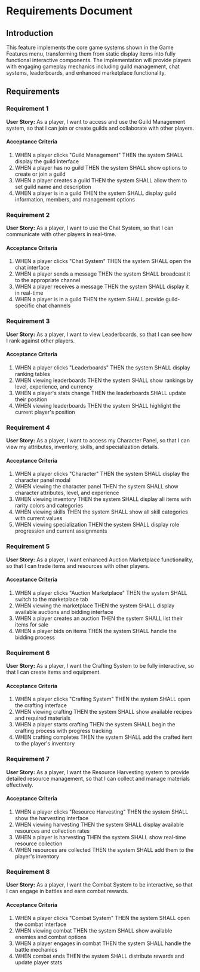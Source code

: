 # Requirements Document

## Introduction

This feature implements the core game systems shown in the Game Features menu, transforming them from static display items into fully functional interactive components. The implementation will provide players with engaging gameplay mechanics including guild management, chat systems, leaderboards, and enhanced marketplace functionality.

## Requirements

### Requirement 1

**User Story:** As a player, I want to access and use the Guild Management system, so that I can join or create guilds and collaborate with other players.

#### Acceptance Criteria

1. WHEN a player clicks "Guild Management" THEN the system SHALL display the guild interface
2. WHEN a player has no guild THEN the system SHALL show options to create or join a guild
3. WHEN a player creates a guild THEN the system SHALL allow them to set guild name and description
4. WHEN a player is in a guild THEN the system SHALL display guild information, members, and management options

### Requirement 2

**User Story:** As a player, I want to use the Chat System, so that I can communicate with other players in real-time.

#### Acceptance Criteria

1. WHEN a player clicks "Chat System" THEN the system SHALL open the chat interface
2. WHEN a player sends a message THEN the system SHALL broadcast it to the appropriate channel
3. WHEN a player receives a message THEN the system SHALL display it in real-time
4. WHEN a player is in a guild THEN the system SHALL provide guild-specific chat channels

### Requirement 3

**User Story:** As a player, I want to view Leaderboards, so that I can see how I rank against other players.

#### Acceptance Criteria

1. WHEN a player clicks "Leaderboards" THEN the system SHALL display ranking tables
2. WHEN viewing leaderboards THEN the system SHALL show rankings by level, experience, and currency
3. WHEN a player's stats change THEN the leaderboards SHALL update their position
4. WHEN viewing leaderboards THEN the system SHALL highlight the current player's position

### Requirement 4

**User Story:** As a player, I want to access my Character Panel, so that I can view my attributes, inventory, skills, and specialization details.

#### Acceptance Criteria

1. WHEN a player clicks "Character" THEN the system SHALL display the character panel modal
2. WHEN viewing the character panel THEN the system SHALL show character attributes, level, and experience
3. WHEN viewing inventory THEN the system SHALL display all items with rarity colors and categories
4. WHEN viewing skills THEN the system SHALL show all skill categories with current values
5. WHEN viewing specialization THEN the system SHALL display role progression and current assignments

### Requirement 5

**User Story:** As a player, I want enhanced Auction Marketplace functionality, so that I can trade items and resources with other players.

#### Acceptance Criteria

1. WHEN a player clicks "Auction Marketplace" THEN the system SHALL switch to the marketplace tab
2. WHEN viewing the marketplace THEN the system SHALL display available auctions and bidding interface
3. WHEN a player creates an auction THEN the system SHALL list their items for sale
4. WHEN a player bids on items THEN the system SHALL handle the bidding process

### Requirement 6

**User Story:** As a player, I want the Crafting System to be fully interactive, so that I can create items and equipment.

#### Acceptance Criteria

1. WHEN a player clicks "Crafting System" THEN the system SHALL open the crafting interface
2. WHEN viewing crafting THEN the system SHALL show available recipes and required materials
3. WHEN a player starts crafting THEN the system SHALL begin the crafting process with progress tracking
4. WHEN crafting completes THEN the system SHALL add the crafted item to the player's inventory

### Requirement 7

**User Story:** As a player, I want the Resource Harvesting system to provide detailed resource management, so that I can collect and manage materials effectively.

#### Acceptance Criteria

1. WHEN a player clicks "Resource Harvesting" THEN the system SHALL show the harvesting interface
2. WHEN viewing harvesting THEN the system SHALL display available resources and collection rates
3. WHEN a player is harvesting THEN the system SHALL show real-time resource collection
4. WHEN resources are collected THEN the system SHALL add them to the player's inventory

### Requirement 8

**User Story:** As a player, I want the Combat System to be interactive, so that I can engage in battles and earn combat rewards.

#### Acceptance Criteria

1. WHEN a player clicks "Combat System" THEN the system SHALL open the combat interface
2. WHEN viewing combat THEN the system SHALL show available enemies and combat options
3. WHEN a player engages in combat THEN the system SHALL handle the battle mechanics
4. WHEN combat ends THEN the system SHALL distribute rewards and update player stats